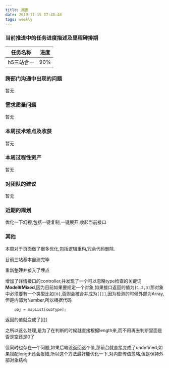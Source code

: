 ```yaml
---
title: 周报
date: 2019-11-15 17:48:48
tags: weekly
---
```


### 当前推进中的任务进度描述及里程碑排期

任务名称 | 进度
--- | ---
h5三站合一 | 90%


### 跨部门沟通中出现的问题

暂无

### 需求质量问题

暂无

### 本周技术难点及收获

暂无

### 本周过程性资产

暂无

### 对团队的建议

暂无

### 近期的规划

优化一下幻视,包括一键复制,一键展开,收起当前接口

### 其他

本周对于页面做了很多优化,包括逻辑重构,冗余代码删除.

目前三站基本自测完毕

重新整理并接入了埋点

增加了详情接口的controller,并发现了一个可以忽略type检查的关键词**Model#Mixed**,因为目前如果要规定一个对象,如果接口返回的值为`[1,2,3]`那对象中必须要有一个类型比如`[0]`,否则会被合并成为`[[]]`,因为检测的时候外部为Array,但是内部为Number,所以根据代码
```
    obj = mapList[subType];
```

返回的值就变成了[[]]

之所以这么处理,是为了在判断的时候就直接根据length来,而不用再去判断里面是否是空还是0了

但同时也存在一个问题,如果后端没返回这个值,那前台就直接变成了undefined,如果搭配length还会报错,所以这个方法最好能优化一下,对内部传值忽略,但是保持外部对象结构